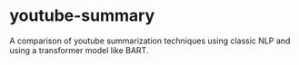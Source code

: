 # youtube-summary
A comparison of youtube summarization techniques using classic NLP and using a transformer model like BART. 
